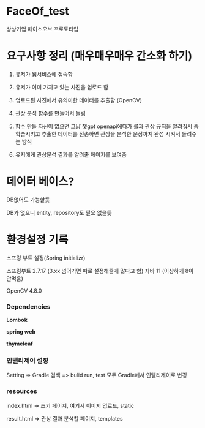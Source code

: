 # FaceOf_test
상상기업 페이스오브 프로토타입




# 요구사항 정리 (매우매우매우 간소화 하기)

1. 유저가 웹서비스에 접속함


2. 유저가 이미 가지고 있는 사진을 업로드 함


3. 업로드된 사진에서 유의미한 데이터를 추출함 (OpenCV)


4. 관상 분석 함수를 만들어서 돌림


5. 함수 만들 자신이 없으면 그냥 챗gpt openapi에다가 룰과 관상 규칙을 알려줘서 좀 학습시키고 추출한 데이터를 전송하면 관상을 분석한 문장까지 완성 시켜서 돌려주는 방식


6. 유저에게 관상분석 결과를 알려줄 페이지를 보여줌


# 데이터 베이스?

DB없어도 가능할듯

DB가 없으니 entity, repository도 필요 없을듯




# 환경설정 기록
스프링 부트 설정(Spring initializr)

스프링부트 2.7.17 (3.xx 넘어가면 따로 설정해줄게 많다고 함)
자바 11 (이상하게 8이 안먹음)


OpenCV 4.8.0 



### Dependencies

__Lombok__ 

__spring web__ 

__thymeleaf__



### 인텔리제이 설정

Setting => Gradle 검색 => bulid run, test 모두 Gradle에서 인텔리제이로 변경



### resources

index.html => 초기 페이지, 여기서 이미지 업로드, static

result.html => 관상 결과 분석할 페이지, templates